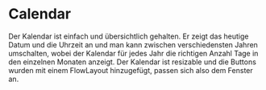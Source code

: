 # Calendar
Der Kalendar ist einfach und übersichtlich gehalten. Er zeigt das heutige Datum und die Uhrzeit an und man kann zwischen verschiedensten Jahren umschalten, wobei der Kalendar für jedes Jahr die richtigen Anzahl Tage in den einzelnen Monaten anzeigt. Der Kalendar ist resizable und die Buttons wurden mit einem FlowLayout hinzugefügt, passen sich also dem Fenster an.

